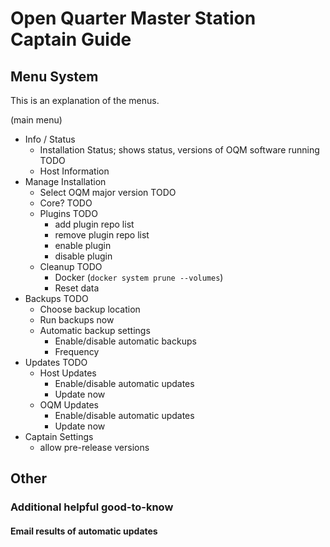 # Open Quarter Master Station Captain Guide

## Menu System

This is an explanation of the menus.

(main menu)
- Info / Status
  - Installation Status; shows status, versions of OQM software running TODO
  - Host Information
- Manage Installation
  - Select OQM major version TODO
  - Core? TODO
  - Plugins TODO
    - add plugin repo list
    - remove plugin repo list
    - enable plugin
    - disable plugin
  - Cleanup TODO
    - Docker (`docker system prune --volumes`)
    - Reset data
- Backups TODO
  - Choose backup location
  - Run backups now
  - Automatic backup settings
    - Enable/disable automatic backups
    - Frequency
- Updates TODO
  - Host Updates
    - Enable/disable automatic updates
    - Update now
  - OQM Updates
    - Enable/disable automatic updates
    - Update now
- Captain Settings
  - allow pre-release versions


## Other

### Additional helpful good-to-know

#### Email results of automatic updates


